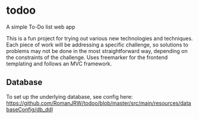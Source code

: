 # todoo
A simple To-Do list web app

This is a fun project for trying out various new technologies and techniques. Each piece of work will be addressing a specific challenge, so solutions to problems may not be done in the most straightforward way, depending on the constraints of the challenge. Uses freemarker for the frontend templating and follows an MVC framework.

## Database
To set up the underlying database, see config here: https://github.com/RomanJRW/todoo/blob/master/src/main/resources/databaseConfig/db_ddl

